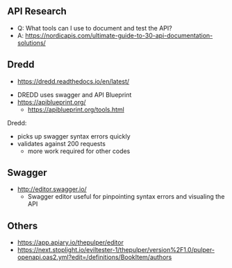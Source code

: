 
## API Research

- Q: What tools can I use to document and test the API?
- A: https://nordicapis.com/ultimate-guide-to-30-api-documentation-solutions/

## Dredd

- https://dredd.readthedocs.io/en/latest/

* DREDD uses swagger and API Blueprint
* https://apiblueprint.org/
    * https://apiblueprint.org/tools.html
    
    
Dredd:

* picks up swagger syntax errors quickly
* validates against 200 requests
    * more work required for other codes
    
## Swagger

- http://editor.swagger.io/
    - Swagger editor useful for pinpointing syntax errors and visualing the API
    
    
## Others

- https://app.apiary.io/thepulper/editor
- https://next.stoplight.io/eviltester-1/thepulper/version%2F1.0/pulper-openapi.oas2.yml?edit=/definitions/BookItem/authors